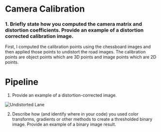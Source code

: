 # Camera Calibration
### 1. Briefly state how you computed the camera matrix and distortion coefficients. Provide an example of a distortion corrected calibration image.

First, I computed the calibration points using the chessboard images and then applied those points to undistort the road images. The calibration points are object points which are 3D points and image points which are 2D points. 

# Pipeline
1. Provide an example of a distortion-corrected image.

<img href="output_images/undistorted_lane_image.png" title="Undistorted Lane">

[//]: # (Image References)

[image1]: output_images/undistorted_lane_image.png "Undistorted"


2. Describe how (and identify where in your code) you used color transforms, gradients or other methods to create a thresholded binary image. Provide an example of a binary image result.

[//]: # (Image References)

[image2]: ./output_images/combined_binary_image.png "combined_binary"
